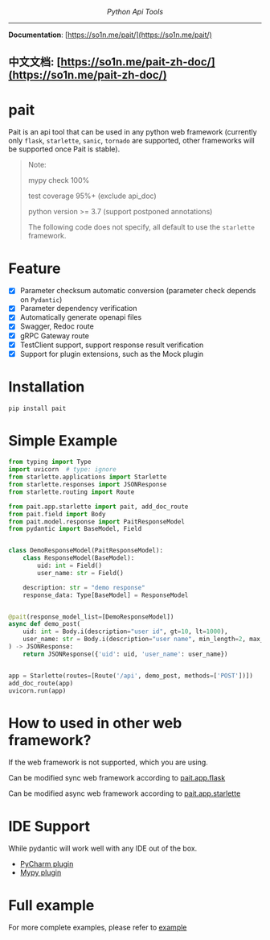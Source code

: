 <p align="center">
    <em>Python Api Tools</em>
</p>

---
**Documentation**: [https://so1n.me/pait/](https://so1n.me/pait/)

**中文文档**: [https://so1n.me/pait-zh-doc/](https://so1n.me/pait-zh-doc/)
---

# pait
Pait is an api tool that can be used in any python web framework (currently only `flask`, `starlette`, `sanic`, `tornado` are supported, other frameworks will be supported once Pait is stable).

> Note:
>
> mypy check 100%
>
> test coverage 95%+ (exclude api_doc)
>
> python version >= 3.7 (support postponed annotations)
>
> The following code does not specify, all default to use the `starlette` framework.

# Feature
 - [x] Parameter checksum automatic conversion (parameter check depends on `Pydantic`)
 - [x] Parameter dependency verification
 - [x] Automatically generate openapi files
 - [x] Swagger, Redoc route
 - [x] gRPC Gateway route
 - [x] TestClient support, support response result verification
 - [x] Support for plugin extensions, such as the Mock plugin

# Installation
```Bash
pip install pait
```
# Simple Example
```python
from typing import Type
import uvicorn  # type: ignore
from starlette.applications import Starlette
from starlette.responses import JSONResponse
from starlette.routing import Route

from pait.app.starlette import pait, add_doc_route
from pait.field import Body
from pait.model.response import PaitResponseModel
from pydantic import BaseModel, Field


class DemoResponseModel(PaitResponseModel):
    class ResponseModel(BaseModel):
        uid: int = Field()
        user_name: str = Field()

    description: str = "demo response"
    response_data: Type[BaseModel] = ResponseModel


@pait(response_model_list=[DemoResponseModel])
async def demo_post(
    uid: int = Body.i(description="user id", gt=10, lt=1000),
    user_name: str = Body.i(description="user name", min_length=2, max_length=4)
) -> JSONResponse:
    return JSONResponse({'uid': uid, 'user_name': user_name})


app = Starlette(routes=[Route('/api', demo_post, methods=['POST'])])
add_doc_route(app)
uvicorn.run(app)
```

# How to used in other web framework?
If the web framework is not supported, which you are using.

Can be modified sync web framework according to [pait.app.flask](https://github.com/so1n/pait/blob/master/pait/app/flask.py)

Can be modified async web framework according to [pait.app.starlette](https://github.com/so1n/pait/blob/master/pait/app/starlette.py)
# IDE Support
While pydantic will work well with any IDE out of the box.
- [PyCharm plugin](https://pydantic-docs.helpmanual.io/pycharm_plugin/)
- [Mypy plugin](https://pydantic-docs.helpmanual.io/mypy_plugin/)

# Full example
For more complete examples, please refer to [example](https://github.com/so1n/pait/tree/master/example)
